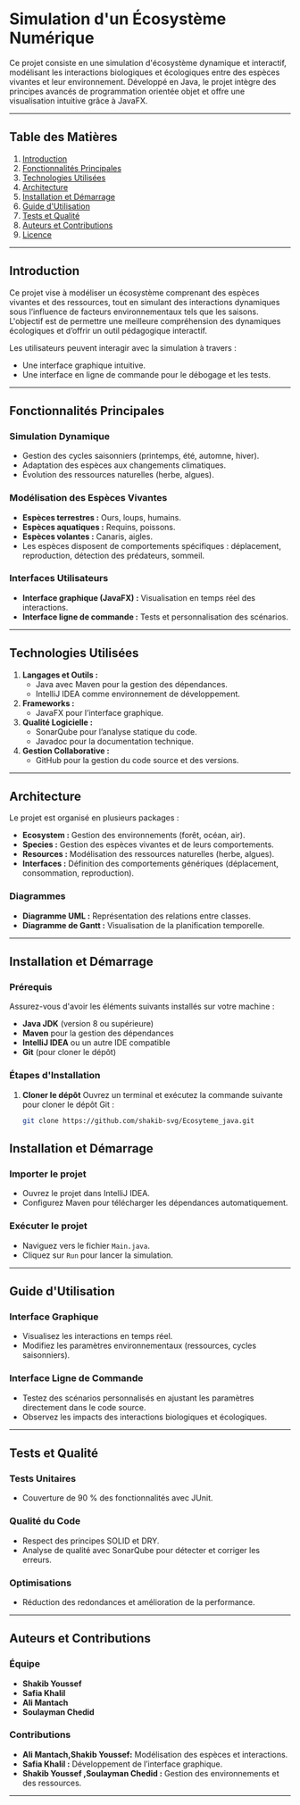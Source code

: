 # Simulation d'un Écosystème Numérique

Ce projet consiste en une simulation d'écosystème dynamique et interactif, modélisant les interactions biologiques et écologiques entre des espèces vivantes et leur environnement. Développé en Java, le projet intègre des principes avancés de programmation orientée objet et offre une visualisation intuitive grâce à JavaFX.

---

## Table des Matières
1. [Introduction](#introduction)
2. [Fonctionnalités Principales](#fonctionnalités-principales)
3. [Technologies Utilisées](#technologies-utilisées)
4. [Architecture](#architecture)
5. [Installation et Démarrage](#installation-et-démarrage)
6. [Guide d'Utilisation](#guide-dutilisation)
7. [Tests et Qualité](#tests-et-qualité)
8. [Auteurs et Contributions](#auteurs-et-contributions)
9. [Licence](#licence)

--- 

## Introduction

Ce projet vise à modéliser un écosystème comprenant des espèces vivantes et des ressources, tout en simulant des interactions dynamiques sous l’influence de facteurs environnementaux tels que les saisons. L'objectif est de permettre une meilleure compréhension des dynamiques écologiques et d’offrir un outil pédagogique interactif.

Les utilisateurs peuvent interagir avec la simulation à travers :
- Une interface graphique intuitive.
- Une interface en ligne de commande pour le débogage et les tests.

---

## Fonctionnalités Principales

### Simulation Dynamique
- Gestion des cycles saisonniers (printemps, été, automne, hiver).
- Adaptation des espèces aux changements climatiques.
- Évolution des ressources naturelles (herbe, algues).

### Modélisation des Espèces Vivantes
- **Espèces terrestres :** Ours, loups, humains.
- **Espèces aquatiques :** Requins, poissons.
- **Espèces volantes :** Canaris, aigles.
- Les espèces disposent de comportements spécifiques : déplacement, reproduction, détection des prédateurs, sommeil.

### Interfaces Utilisateurs
- **Interface graphique (JavaFX) :** Visualisation en temps réel des interactions.
- **Interface ligne de commande :** Tests et personnalisation des scénarios.

---

## Technologies Utilisées

1. **Langages et Outils :**
   - Java avec Maven pour la gestion des dépendances.
   - IntelliJ IDEA comme environnement de développement.
2. **Frameworks :**
   - JavaFX pour l’interface graphique.
3. **Qualité Logicielle :**
   - SonarQube pour l’analyse statique du code.
   - Javadoc pour la documentation technique.
4. **Gestion Collaborative :**
   - GitHub pour la gestion du code source et des versions.

---

## Architecture

Le projet est organisé en plusieurs packages :
- **Ecosystem :** Gestion des environnements (forêt, océan, air).
- **Species :** Gestion des espèces vivantes et de leurs comportements.
- **Resources :** Modélisation des ressources naturelles (herbe, algues).
- **Interfaces :** Définition des comportements génériques (déplacement, consommation, reproduction).

### Diagrammes
- **Diagramme UML :** Représentation des relations entre classes.
- **Diagramme de Gantt :** Visualisation de la planification temporelle.

---

## Installation et Démarrage

### Prérequis
Assurez-vous d'avoir les éléments suivants installés sur votre machine :
- **Java JDK** (version 8 ou supérieure)
- **Maven** pour la gestion des dépendances
- **IntelliJ IDEA** ou un autre IDE compatible
- **Git** (pour cloner le dépôt)

### Étapes d'Installation

1. **Cloner le dépôt**
   Ouvrez un terminal et exécutez la commande suivante pour cloner le dépôt Git :
   ```bash
   git clone https://github.com/shakib-svg/Ecosyteme_java.git
## Installation et Démarrage

### Importer le projet
- Ouvrez le projet dans IntelliJ IDEA.
- Configurez Maven pour télécharger les dépendances automatiquement.

### Exécuter le projet
- Naviguez vers le fichier `Main.java`.
- Cliquez sur `Run` pour lancer la simulation.

---

## Guide d'Utilisation

### Interface Graphique
- Visualisez les interactions en temps réel.
- Modifiez les paramètres environnementaux (ressources, cycles saisonniers).

### Interface Ligne de Commande
- Testez des scénarios personnalisés en ajustant les paramètres directement dans le code source.
- Observez les impacts des interactions biologiques et écologiques.

---

## Tests et Qualité

### Tests Unitaires
- Couverture de 90 % des fonctionnalités avec JUnit.

### Qualité du Code
- Respect des principes SOLID et DRY.
- Analyse de qualité avec SonarQube pour détecter et corriger les erreurs.

### Optimisations
- Réduction des redondances et amélioration de la performance.

---

## Auteurs et Contributions

### Équipe
- **Shakib Youssef**
- **Safia Khalil**
- **Ali Mantach**
- **Soulayman Chedid**

### Contributions
- **Ali Mantach,Shakib Youssef:** Modélisation des espèces et interactions.
- **Safia Khalil :** Développement de l’interface graphique.
- **Shakib Youssef ,Soulayman Chedid :** Gestion des environnements et des ressources.

---

